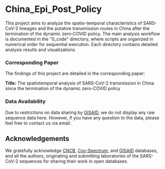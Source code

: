 # China_Epi_Post_Policy

This project aims to analyze the spatio-temporal characteristics of SARS-CoV-2 lineages and the putative transmission routes in China after the termination of the dynamic zero-COVID policy. The main analysis workflow is documented in the "0_code" directory, where scripts are organized in numerical order for sequential execution. Each directory contains detailed analysis results and visualizations

### Corresponding Paper

The findings of this project are detailed in the corresponding paper:

**Title:** The spatiotemporal analysis of  SARS-CoV-2 transmission in China since the termination of the dynamic zero-COVID policy

### Data Availability

Due to restrictions on data sharing by [GISAID](https://gisaid.org/), we do not display any raw sequence data here. However, if you have any question to the data, please feel free to contact us via email.

## Acknowledgements

We gratefully acknowledge [CNCB](https://ngdc.cncb.ac.cn/), [Cov-Spectrum](https://cov-spectrum.org/), and [GISAID](https://gisaid.org/) databases, and all the authors, originating and submitting laboratories of the SARS-CoV-2 sequences for sharing their work in open databases.